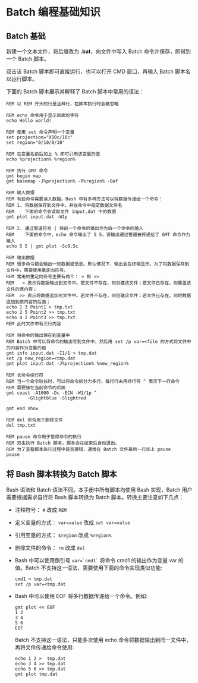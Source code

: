 # Batch 编程基础知识

## Batch 基础

新建一个文本文件，将后缀改为 **.bat**，向文件中写入 Batch 命令并保存，即得到一个 Batch 脚本。

双击该 Batch 脚本即可直接运行，也可以打开 CMD 窗口，再输入 Batch 脚本名以运行脚本。

下面的 Batch 脚本展示并解释了 Batch 脚本中常用的语法：

```batch
REM 以 REM 开头的行是注释行，在脚本执行时会被忽略

REM echo 命令用于显示后面的字符
echo Hello world!

REM 使用 set 命令声明一个变量
set projection="X10c/10c"
set region="0/10/0/10"

REM 在变量名前后加上 % 即可引用该变量的值
echo %projection% %region%

REM 执行 GMT 命令
gmt begin map
gmt basemap -J%projection% -R%region% -Baf

REM 输入数据
REM 有些命令需要读入数据。Bash 中有多种方法可以将数据传递给一个命令：
REM 1. 将数据保存到文件中，并在命令中指定数据文件名
REM    下面的命令会读取文件 input.dat 中的数据
gmt plot input.dat -W1p

REM 2. 通过管道符号 | 将前一个命令的输出作为后一个命令的输入
REM    下面的命令中，echo 命令输出了 5 5，该输出通过管道被传递给了 GMT 命令作为输入
echo 5 5 | gmt plot -Sc0.5c

REM 输出数据
REM 很多命令都会输出一些数据或信息。默认情况下，输出会在终端显示。为了将数据保存到文件中，需要使用重定向符号。
REM 常用的重定向符号主要有两个： > 和 >>
REM   > 表示将数据输出到文件中。若文件不存在，则创建该文件；若文件已存在，则覆盖该文件的原内容；
REM  >> 表示将数据追加到文件中。若文件不存在，则创建该文件；若文件已存在，则将数据追加到原内容的后面；
echo 1 3 Point1 > tmp.txt
echo 2 5 Point2 >> tmp.txt
echo 4 2 Point3 >> tmp.txt
REM 此时文件中有三行内容

REM 将命令的输出保存到变量中
REM Batch 中可以将命令的输出写到文件中，然后用 set /p var=<file 的方式将文件中的内容作为变量的值
gmt info input.dat -I1/1 > tmp.dat
set /p new_region=<tmp.dat
gmt plot input.dat -J%projection% %new_region%

REM 长命令续行符
REM 当一个命令较长时，可以将命令拆分为多行，每行行末用续行符 ^ 表示下一行命令
REM 需要接在当前命令的后面
gmt coast -A1000 -Dc -ECN -W1/1p ^
        -Glightblue -Slightred

gmt end show

REM del 命令用于删除文件
del tmp.txt

REM pause 命令用于暂停命令的执行
REM 双击执行 Batch 脚本，脚本会在结束后自动退出。
REM 为了查看脚本执行过程中是否报错，通常在 Batch 文件最后一行加上 pause
pause
```

## 将 Bash 脚本转换为 Batch 脚本

Bash 语法和 Batch 语法不同。本手册中所有脚本均使用 Bash 实现，Batch 用户需要根据需求自行将 Bash 脚本转换为 Batch 脚本。转换主要注意如下几点：

- 注释符号： `#` 改成 `REM`

- 定义变量的方式： `var=value` 改成 `set var=value`

- 引用变量的方式： `$region` 改成 `%region%`

- 删除文件的命令： `rm` 改成 `del`

- Bash 中可以使用倒引号 `` var=`cmd1` `` 将命令 cmd1 的输出作为变量 var 的值。Batch 不支持这一语法，需要使用下面的命令实现类似功能:

  ```
  cmd1 > tmp.dat
  set /p var=<tmp.dat
  ```

- Bash 中可以使用 EOF 将多行数据传递给一个命令。例如:

  ```
  gmt plot << EOF
  1 2
  3 4
  5 6
  EOF
  ```

  Batch 不支持这一语法，只能多次使用 echo 命令将数据输出到同一文件中，再将文件传递给命令使用:

  ```
  echo 1 2 >  tmp.dat
  echo 3 4 >> tmp.dat
  echo 5 6 >> tmp.dat
  gmt plot tmp.dat
  ```
